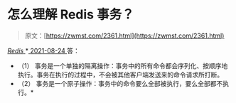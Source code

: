 <!--yml
category: 未分类
date: 0001-01-01 00:00:00
-->

# 怎么理解 Redis 事务？

> 原文：[https://zwmst.com/2361.html](https://zwmst.com/2361.html)

   [ *Redis* ](https://zwmst.com/redis)*[ <time datetime="2021-08-24T08:16:14+08:00"> 2021-08-24 </time> ](https://zwmst.com/2361.html)  答：

*   （1） 事务是一个单独的隔离操作：事务中的所有命令都会序列化、按顺序地执行。事务在执行的过程中，不会被其他客户端发送来的命令请求所打断。
*   （2） 事务是一个原子操作：事务中的命令要么全部被执行，要么全部都不执行。*